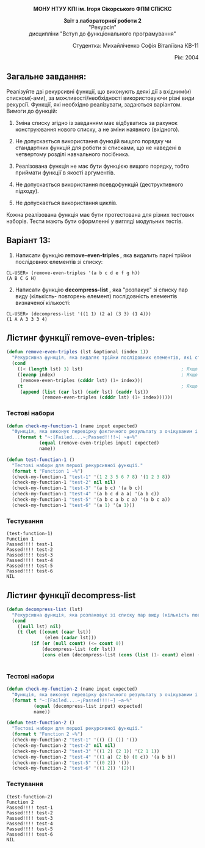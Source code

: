 <p align="center"><b>МОНУ НТУУ КПІ ім. Ігоря Сікорського ФПМ СПіСКС</b></p>
<p align="center">
<b>Звіт з лабораторної роботи 2</b><br/>
"Рекурсія"<br/>
дисципліни "Вступ до функціонального програмування"
</p>
<p align="right">Студентка: Михайліченко Софія Віталіївна КВ-11<p>
<p align="right">Рік: 2004<p>

## Загальне завдання:
Реалізуйте дві рекурсивні функції, що виконують деякі дії з вхідним(и) списком(-ами), за
можливості/необхідності використовуючи різні види рекурсії. Функції, які необхідно
реалізувати, задаються варіантом. Вимоги до функцій:

1. Зміна списку згідно із завданням має відбуватись за рахунок конструювання нового
списку, а не зміни наявного (вхідного).

2. Не допускається використання функцій вищого порядку чи стандартних функцій
для роботи зі списками, що не наведені в четвертому розділі навчального
посібника.

3. Реалізована функція не має бути функцією вищого порядку, тобто приймати функції
в якості аргументів.

4. Не допускається використання псевдофункцій (деструктивного підходу).

5. Не допускається використання циклів.

Кожна реалізована функція має бути протестована для різних тестових наборів. Тести
мають бути оформленні у вигляді модульних тестів.

## Варіант 13:
1. Написати функцію <b>remove-even-triples </b>, яка видалить парні трійки послідовних
елементів зі списку:
```
CL-USER> (remove-even-triples '(a b c d e f g h))
(A B C G H)
```
2. Написати функцію <b>decompress-list</b> , яка "розпакує" зі списку пар виду (кількість-
повторень елемент) послідовність елементів визначеної кількості:
```
CL-USER> (decompress-list '((1 1) (2 a) (3 3) (1 4)))
(1 A A 3 3 3 4)
```
## Лістинг функції remove-even-triples:
```lisp
(defun remove-even-triples (lst &optional (index 1))
  "Рекурсивна функція, яка видаляє трійки послідовних елементів, які стоять на парних позиціях в списку."
  (cond
    ((< (length lst) 3) lst)                                    ; Якщо список порожній або має менше трьох елементів
    ((evenp index)                                              ; Якщо індекс парний, пропускаємо трійку і збільшуємо індекс
     (remove-even-triples (cdddr lst) (1+ index)))
    (t                                                          ; Якщо індекс непарний, зберігаємо трійку і продовжуємо
     (append (list (car lst) (cadr lst) (caddr lst))
             (remove-even-triples (cdddr lst) (1+ index))))))

```
### Тестові набори
```lisp
(defun check-my-function-1 (name input expected)
  "Функція, яка виконує перевірку фактичного результату з очікуваним і виводить повідомлення про те, чи пройшла перевірка."
    (format t "~:[Failed....~;Passed!!!!~] ~a~%"
            (equal (remove-even-triples input) expected)
            name))

(defun test-function-1 ()
  "Тестові набори для першої рекурсивної функції."
  (format t "Function 1 ~%")
  (check-my-function-1 "test-1" '(1 2 3 5 6 7 8) '(1 2 3 8))         
  (check-my-function-1 "test-2" nil nil)                           
  (check-my-function-1 "test-3" '(a b c) '(a b c))
  (check-my-function-1 "test-4" '(a b c d a a) '(a b c))
  (check-my-function-1 "test-5" '(a b c a b c a) '(a b c a))
  (check-my-function-1 "test-6" '(a 1) '(a 1)))  
```
### Тестування
```
(test-function-1) 
Function 1 
Passed!!!! test-1
Passed!!!! test-2
Passed!!!! test-3
Passed!!!! test-4
Passed!!!! test-5
Passed!!!! test-6
NIL

```
## Лістинг функції decompress-list
```lisp
(defun decompress-list (lst)
  "Рекурсивна функція, яка розпаковує зі списку пар виду (кількість повторень та елемент) послідовність елементів визначеної кількості."
  (cond
    ((null lst) nil)                                                                     ; Якщо список пустий, повертаємо nil
    (t (let ((count (caar lst))                                                          ; Отримуємо кількість повторень
              (elem (cadar lst)))                                                        ; Отримуємо сам елемент
         (if (or (null count) (<= count 0))                                                                ; Якщо кількість повторень менша або дорівнює нулю
             (decompress-list (cdr lst))                                                 ; Продовжуємо з рештою списку
             (cons elem (decompress-list (cons (list (1- count) elem) (cdr lst)))))))))  ; Інакше, додаємо елемент до результату рекурсії
 

```
### Тестові набори
```lisp
(defun check-my-function-2 (name input expected)
  "Функція, яка виконує перевірку фактичного результату з очікуваним і виводить повідомлення про те, чи пройшла перевірка."
  (format t "~:[Failed....~;Passed!!!!~] ~a~%"
          (equal (decompress-list input) expected)
          name))

(defun test-function-2 ()
  "Тестові набори для першої рекурсивної функції."
  (format t "Function 2 ~%")
  (check-my-function-2 "test-1" '(() () ()) '())         
  (check-my-function-2 "test-2" nil nil)                           
  (check-my-function-2 "test-3" '((1 2) (2 1)) '(2 1 1))
  (check-my-function-2 "test-4" '((1 a) (2 b) (0 c)) '(a b b))
  (check-my-function-2 "test-5" '((0 2)) '())
  (check-my-function-2 "test-6" '((1 2)) '(2)))
```
### Тестування
```
(test-function-2) 
Function 2 
Passed!!!! test-1
Passed!!!! test-2
Passed!!!! test-3
Passed!!!! test-4
Passed!!!! test-5
Passed!!!! test-6
NIL
```